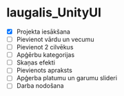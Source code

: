 # laugalis_UnityUI
- [x] Projekta iesākšana
- [ ] Pievienot vārdu un vecumu
- [ ] Pievienot 2 cilvēkus
- [ ] Apģērbu kategorijas
- [ ] Skaņas efekti
- [ ] Pievienots apraksts
- [ ] Apģerba platumu un garumu slideri
- [ ] Darba nodošana
